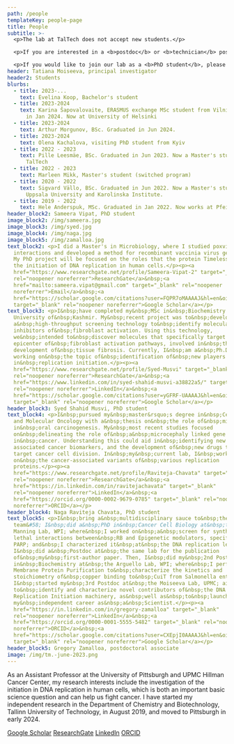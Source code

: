 ```yaml
---
path: /people
templateKey: people-page
title: People
subtitle: >-
  <p>The lab at TalTech does not accept new students.</p>

  <p>If you are interested in a <b>postdoc</b> or <b>technician</b> positions in Pittsburgh, please email with inquiries! </p>

  <p>If you would like to join our lab as a <b>PhD student</b>, please apply to Oncology Graduate Program at UPMC Hillman Cancer Center or Molecular Pharmacology Graduate Program at UPitt</p>
header: Tatiana Moiseeva, principal investigator
header2: Students
blurbs:
  - title: 2023-...
    text: Evelina Koop, Bachelor's student
  - title: 2023-2024
    text: Karina Šapovalovaite, ERASMUS exchange MSc student from Vilnius, graduated
      in Jan 2024. Now at University of Helsinki
  - title: 2023-2024
    text: Arthur Morgunov, BSc. Graduated in Jun 2024.
  - title: 2023-2024
    text: Olena Kachalova, visiting PhD student from Kyiv
  - title: 2022 - 2023
    text: Pille Leesmäe, BSc. Graduated in Jun 2023. Now a Master's student at
      TalTech
  - title: 2022 - 2023
    text: Marleen Mikk, Master's student (switched program)
  - title: 2020 - 2022
    text: Sigvard Vällo, BSc. Graduated in Jun 2022. Now a Master's student at
      Uppsala University and Karolinska Institute.
  - title: 2019 - 2022
    text: Hele Anderspuk, MSc. Graduated in Jan 2022. Now works at Pfeizer Estonia.
header_block2: Sameera Vipat, PhD student
image_block2: /img/sameera.jpg
image_block3: /img/syed.jpg
image_block4: /img/naga.jpg
image_block5: /img/zamalloa.jpg
text_block2: <p>I did a Master's in Microbiology, where I studied poxvirus-host
  interactions and developed a method for recombinant vaccinia virus generation.
  My PhD project will be focused on the roles that the protein Timeless plays in
  the initiation of DNA replication in human cells.</p><p><a
  href="https://www.researchgate.net/profile/Sameera-Vipat-2" target="_blank"
  rel="noopener noreferrer">ResearchGate</a>&nbsp;<a
  href="mailto:sameera.vipat@gmail.com" target="_blank" rel="noopener
  noreferrer">Email</a>&nbsp;<a
  href="https://scholar.google.com/citations?user=FQPR7oMAAAAJ&hl=en&oi=ao"
  target="_blank" rel="noopener noreferrer">​Google Scholar</a></p>
text_block3: <p>I&nbsp;have completed my&nbsp;MSc in&nbsp;Biochemistry from the
  University of&nbsp;Kashmir. My&nbsp;recent project was to&nbsp;develop
  a&nbsp;high-throughput screening technology to&nbsp;identify molecular
  inhibitors of&nbsp;fibroblast activation. Using this technology,
  we&nbsp;intended to&nbsp;discover molecules that specifically target the
  epicenter of&nbsp;fibroblast activation pathways, involved in&nbsp;the
  development of&nbsp;tissue fibrosis. Currently, I&nbsp;am a&nbsp;Ph.D. student
  working on&nbsp;the topic of&nbsp;identification of&nbsp;new players
  in&nbsp;replication initiation.</p><p><a
  href="https://www.researchgate.net/profile/Syed-Musvi" target="_blank"
  rel="noopener noreferrer">ResearchGate</a>&nbsp;<a
  href="https://www.linkedin.com/in/syed-shahid-musvi-a38822a5/" target="_blank"
  rel="noopener noreferrer">LinkedIn</a>&nbsp;<a
  href="https://scholar.google.com/citations?user=yGFRF-UAAAAJ&hl=en&oi=ao"
  target="_blank" rel="noopener noreferrer">​Google Scholar</a></p>
header_block3: Syed Shahid Musvi, PhD student
text_block4: <p>I&nbsp;pursued my&nbsp;master&rsquo;s degree in&nbsp;Cellular
  and Molecular Oncology with a&nbsp;thesis on&nbsp;the role of&nbsp;miRNA
  in&nbsp;oral carcinogenesis. My&nbsp;most recent studies focused
  on&nbsp;delineating the role of&nbsp;a&nbsp;microcephaly linked gene
  in&nbsp;cancer. Understanding this could aid in&nbsp;identifying new germline
  associated cancer biomarkers, and the development of&nbsp;new drugs that
  target cancer cell division. In&nbsp;my&nbsp;current lab, I&nbsp;work
  on&nbsp;the cancer-associated variants of&nbsp;various replication
  proteins.</p><p><a
  href="https://www.researchgate.net/profile/Raviteja-Chavata" target="_blank"
  rel="noopener noreferrer">ResearchGate</a>&nbsp;<a
  href="https://in.linkedin.com/in/ravitejachavata" target="_blank"
  rel="noopener noreferrer">LinkedIn</a>&nbsp;<a
  href="https://orcid.org/0000-0002-9679-0785" target="_blank" rel="noopener
  noreferrer">ORCID</a></p>
header_block4: Naga Raviteja Chavata, PhD student
text_block5: <p>I&nbsp;bring a&nbsp;multidisciplinary sauce to&nbsp;the
  team&#58; I&nbsp;did a&nbsp;PhD in&nbsp;Cancer Cell Biology at&nbsp;the
  Manning Lab, WPI; where&nbsp;I worked on&nbsp;a&nbsp;screen for synthetic
  lethal interactions between&nbsp;RB and Epigenetic modulators, specifically
  PARP; and&nbsp;I characterized it&nbsp;at&nbsp;the DNA replication level.
  I&nbsp;did a&nbsp;Postdoc at&nbsp;the same lab for the publication
  of&nbsp;my&nbsp;first-author paper. Then, I&nbsp;did my&nbsp;2nd Postdoc
  in&nbsp;Biochemistry at&nbsp;the Arguello Lab, WPI; where&nbsp;I performed
  Membrane Protein Purification to&nbsp;characterize the kinetics and
  stoichiometry of&nbsp;copper binding to&nbsp;CuiT from Salmonella enterica.
  I&nbsp;started my&nbsp;3rd Postdoc at&nbsp;the Moiseeva Lab, UPMC; aiming
  to&nbsp;identify and characterize novel contributors of&nbsp;the DNA
  Replication Initiation machinery, as&nbsp;well as&nbsp;to&nbsp;launch
  my&nbsp;independent career as&nbsp;a&nbsp;Scientist.</p><p><a
  href="https://in.linkedin.com/in/gregory-zamalloa" target="_blank"
  rel="noopener noreferrer">LinkedIn</a>&nbsp;<a
  href="https://orcid.org/0000-0001-5555-5482" target="_blank" rel="noopener
  noreferrer">ORCID</a>&nbsp;<a
  href="https://scholar.google.com/citations?user=CXEpjI0AAAAJ&hl=en&oi=ao"
  target="_blank" rel="noopener noreferrer">Google Scholar</a></p>
header_block5: Gregory Zamalloa, postdoctoral associate
image: /img/tm.-june-2023.png
---
```

As an Assistant Professor at the University of Pittsburgh and UPMC Hillman Cancer Center, my research interests include the investigation of the initiation in DNA replication in human cells, which is both an important basic science question and can help us fight cancer. ​I have started my independent research in the Department of Chemistry and Biotechnology, Tallinn University of Technology, in August 2019,  and moved to Pittsburgh in early 2024. 

[​Google Scholar](https://scholar.google.com/citations?user=NtQe0-MAAAAJ&hl=en) [ResearchGate](https://www.researchgate.net/profile/Tatiana_Moiseeva) [LinkedIn](https://ee.linkedin.com/in/tatiana-moiseeva-382b4b54) [ORCID](https://orcid.org/0000-0002-1181-9519)